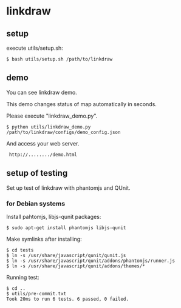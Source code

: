 # linkdraw #

## setup ##

execute utils/setup.sh:

    $ bash utils/setup.sh /path/to/linkdraw

## demo ##

You can see linkdraw demo.

This demo changes status of map automatically in seconds.

Please execute "linkdraw_demo.py".

    $ python utils/linkdraw_demo.py /path/to/linkdraw/configs/demo_config.json

And access your web server.

     http://......../demo.html

## setup of testing ##

Set up test of linkdraw with phantomjs and QUnit.

### for Debian systems ###

Install pahtomjs, libjs-qunit packages:

	$ sudo apt-get install phantomjs libjs-qunit


Make symlinks after installing:

	$ cd tests
	$ ln -s /usr/share/javascript/qunit/qunit.js
	$ ln -s /usr/share/javascript/qunit/addons/phantomjs/runner.js
	$ ln -s /usr/share/javascript/qunit/addons/themes/*
	
Running test:

	$ cd ..
	$ utils/pre-commit.txt
	Took 20ms to run 6 tests. 6 passed, 0 failed.
